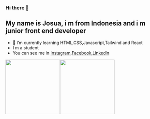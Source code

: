 ### Hi there 👋
## My name is Josua, i m from Indonesia and i m junior front end developer
- 🌱 I’m currently learning HTML,CSS,Javascript,Tailwind and React
- I m a student 
- You can see me in  [Instagram](https://www.instagram.com/josuastng/),[Facebook](https://www.facebook.com/profile.php?id=100009735270078),[Linkedln](https://www.linkedin.com/in/josua-sitanggang-25898b214/)
<p align="left">
<a href="https://github.com/josua-stng">
  <img height="180em" src="https://github-readme-stats-eight-theta.vercel.app/api?username=josua-stng&show_icons=true&theme=algolia&include_all_commits=true&count_private=true"/><img height="180em" src="https://github-readme-stats-eight-theta.vercel.app/api/top-langs/?username=josua-stng&layout=compact&langs_count=8&theme=algolia"/>
</a>
</p>

<!--
**josua-stng/josua-stng** is a ✨ _special_ ✨ repository because its `README.md` (this file) appears on your GitHub profile.

Here are some ideas to get you started:

- 🔭 I’m currently working on ...
- 🌱 I’m currently learning ...
- 👯 I’m looking to collaborate on ...
- 🤔 I’m looking for help with ...
- 💬 Ask me about ...
- 📫 How to reach me: ...
- 😄 Pronouns: ...
- ⚡ Fun fact: ...
-->
